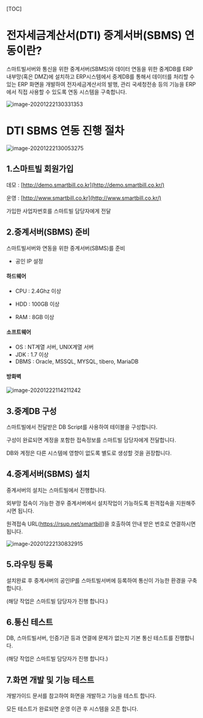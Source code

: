 [TOC]

# 전자세금계산서(DTI) 중계서버(SBMS) 연동이란?

스마트빌서버와 통신을 위한 중계서버(SBMS)와 데이터 연동을 위한 중계DB를 ERP 내부망(혹은 DMZ)에 설치하고 ERP시스템에서 중계DB를 통해서 데이터를 처리할 수 있는 ERP 화면을 개발하여 전자세금계산서의 발행, 관리 국세청전송 등의 기능을 ERP에서 직접 사용할 수 있도록 연동 시스템을 구축합니다.

![image-20201222130331353](C:\Users\user\AppData\Roaming\Typora\typora-user-images\image-20201222130331353.png)



# DTI SBMS 연동  진행 절차

![image-20201222130053275](C:\Users\user\AppData\Roaming\Typora\typora-user-images\image-20201222130053275.png)

## 1.스마트빌 회원가입

데모 : [http://demo.smartbill.co.kr](http://demo.smartbill.co.kr/)

운영 : [http://www.smartbill.co.kr](http://www.smartbill.co.kr/)

가입한 사업자번호를 스마트빌 담당자에게 전달





## 2.중계서버(SBMS) 준비

스마트빌서버와 연동을 위한 중계서버(SBMS)를 준비

- 공인 IP 설정

#### 하드웨어

- CPU : 2.4Ghz 이상

- HDD : 100GB 이상

- RAM : 8GB 이상

#### 소프트웨어

- OS : NT계열 서버, UNIX계열 서버
- JDK : 1.7 이상
- DBMS : Oracle, MSSQL, MYSQL, tibero, MariaDB

#### 방화벽

![image-20201222114211242](C:\Users\user\AppData\Roaming\Typora\typora-user-images\image-20201222114211242.png)





## 3.중계DB 구성

스마트빌에서 전달받은 DB Script를 사용하여 테이블을 구성합니다.

구성이 완료되면 계정을 포함한 접속정보를 스마트빌 담당자에게 전달합니다.

DB와 계정은 다른 시스템에 영향이 없도록 별도로 생성할 것을 권장합니다.





## 4.중계서버(SBMS) 설치

중계서버의 설치는 스마트빌에서 진행합니다.

외부망 접속이 가능한 경우 중계서버에서 설치작업이 가능하도록 원격접속을 지원해주시면 됩니다.

원격접속 URL(https://rsup.net/smartbill)을 호출하여 안내 받은 번호로 연결하시면 됩니다.

![image-20201222130832915](C:\Users\user\AppData\Roaming\Typora\typora-user-images\image-20201222130832915.png)





## 5.라우팅 등록

설치완료 후 중계서버의 공인IP를 스마트빌서버에 등록하여 통신이 가능한 환경을 구축합니다.

(해당 작업은 스마트빌 담당자가 진행 합니다.)





## 6.통신 테스트

DB, 스마트빌서버, 인증기관 등과 연결에 문제가 없는지 기본 통신 테스트를 진행합니다.

(해당 작업은 스마트빌 담당자가 진행 합니다.)





## 7.화면 개발 및 기능 테스트

개발가이드 문서를 참고하여 화면을 개발하고 기능을 테스트 합니다.





모든 테스트가 완료되면 운영 이관 후 시스템을 오픈 합니다.







